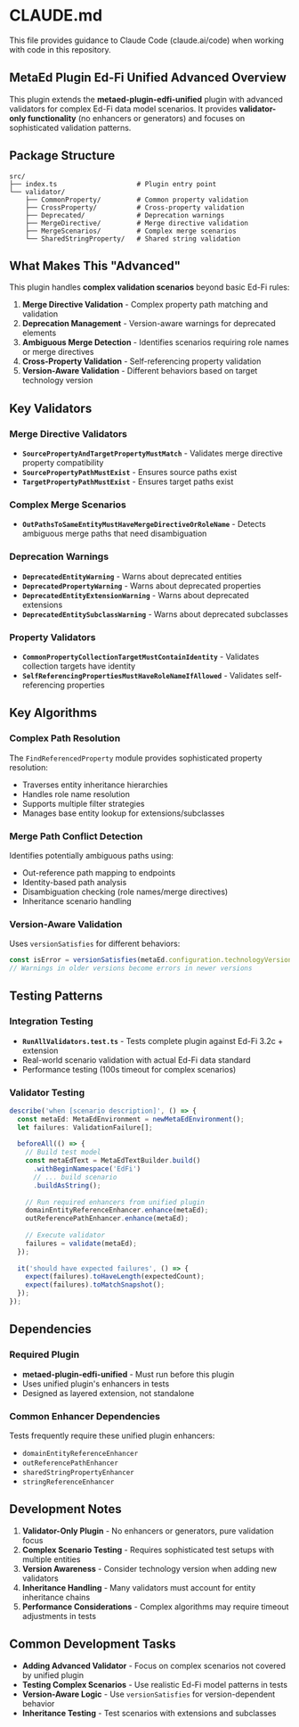 # CLAUDE.md

This file provides guidance to Claude Code (claude.ai/code) when working with code in this repository.

## MetaEd Plugin Ed-Fi Unified Advanced Overview

This plugin extends the **metaed-plugin-edfi-unified** plugin with advanced validators for complex Ed-Fi data model scenarios. It provides **validator-only functionality** (no enhancers or generators) and focuses on sophisticated validation patterns.

## Package Structure

```
src/
├── index.ts                    # Plugin entry point
└── validator/
    ├── CommonProperty/         # Common property validation
    ├── CrossProperty/          # Cross-property validation  
    ├── Deprecated/             # Deprecation warnings
    ├── MergeDirective/         # Merge directive validation
    ├── MergeScenarios/         # Complex merge scenarios
    └── SharedStringProperty/   # Shared string validation
```

## What Makes This "Advanced"

This plugin handles **complex validation scenarios** beyond basic Ed-Fi rules:

1. **Merge Directive Validation** - Complex property path matching and validation
2. **Deprecation Management** - Version-aware warnings for deprecated elements
3. **Ambiguous Merge Detection** - Identifies scenarios requiring role names or merge directives
4. **Cross-Property Validation** - Self-referencing property validation
5. **Version-Aware Validation** - Different behaviors based on target technology version

## Key Validators

### Merge Directive Validators
- **`SourcePropertyAndTargetPropertyMustMatch`** - Validates merge directive property compatibility
- **`SourcePropertyPathMustExist`** - Ensures source paths exist
- **`TargetPropertyPathMustExist`** - Ensures target paths exist

### Complex Merge Scenarios
- **`OutPathsToSameEntityMustHaveMergeDirectiveOrRoleName`** - Detects ambiguous merge paths that need disambiguation

### Deprecation Warnings
- **`DeprecatedEntityWarning`** - Warns about deprecated entities
- **`DeprecatedPropertyWarning`** - Warns about deprecated properties
- **`DeprecatedEntityExtensionWarning`** - Warns about deprecated extensions
- **`DeprecatedEntitySubclassWarning`** - Warns about deprecated subclasses

### Property Validators
- **`CommonPropertyCollectionTargetMustContainIdentity`** - Validates collection targets have identity
- **`SelfReferencingPropertiesMustHaveRoleNameIfAllowed`** - Validates self-referencing properties

## Key Algorithms

### Complex Path Resolution
The `FindReferencedProperty` module provides sophisticated property resolution:
- Traverses entity inheritance hierarchies
- Handles role name resolution
- Supports multiple filter strategies
- Manages base entity lookup for extensions/subclasses

### Merge Path Conflict Detection
Identifies potentially ambiguous paths using:
- Out-reference path mapping to endpoints
- Identity-based path analysis
- Disambiguation checking (role names/merge directives)
- Inheritance scenario handling

### Version-Aware Validation
Uses `versionSatisfies` for different behaviors:
```typescript
const isError = versionSatisfies(metaEd.configuration.technologyVersion, '>=6.1.0');
// Warnings in older versions become errors in newer versions
```

## Testing Patterns

### Integration Testing
- **`RunAllValidators.test.ts`** - Tests complete plugin against Ed-Fi 3.2c + extension
- Real-world scenario validation with actual Ed-Fi data standard
- Performance testing (100s timeout for complex scenarios)

### Validator Testing
```typescript
describe('when [scenario description]', () => {
  const metaEd: MetaEdEnvironment = newMetaEdEnvironment();
  let failures: ValidationFailure[];
  
  beforeAll(() => {
    // Build test model
    const metaEdText = MetaEdTextBuilder.build()
      .withBeginNamespace('EdFi')
      // ... build scenario
      .buildAsString();
      
    // Run required enhancers from unified plugin
    domainEntityReferenceEnhancer.enhance(metaEd);
    outReferencePathEnhancer.enhance(metaEd);
    
    // Execute validator
    failures = validate(metaEd);
  });
  
  it('should have expected failures', () => {
    expect(failures).toHaveLength(expectedCount);
    expect(failures).toMatchSnapshot();
  });
});
```

## Dependencies

### Required Plugin
- **metaed-plugin-edfi-unified** - Must run before this plugin
- Uses unified plugin's enhancers in tests
- Designed as layered extension, not standalone

### Common Enhancer Dependencies
Tests frequently require these unified plugin enhancers:
- `domainEntityReferenceEnhancer`
- `outReferencePathEnhancer`
- `sharedStringPropertyEnhancer`
- `stringReferenceEnhancer`

## Development Notes

1. **Validator-Only Plugin** - No enhancers or generators, pure validation focus
2. **Complex Scenario Testing** - Requires sophisticated test setups with multiple entities
3. **Version Awareness** - Consider technology version when adding new validators
4. **Inheritance Handling** - Many validators must account for entity inheritance chains
5. **Performance Considerations** - Complex algorithms may require timeout adjustments in tests

## Common Development Tasks

- **Adding Advanced Validator** - Focus on complex scenarios not covered by unified plugin
- **Testing Complex Scenarios** - Use realistic Ed-Fi model patterns in tests
- **Version-Aware Logic** - Use `versionSatisfies` for version-dependent behavior
- **Inheritance Testing** - Test scenarios with extensions and subclasses